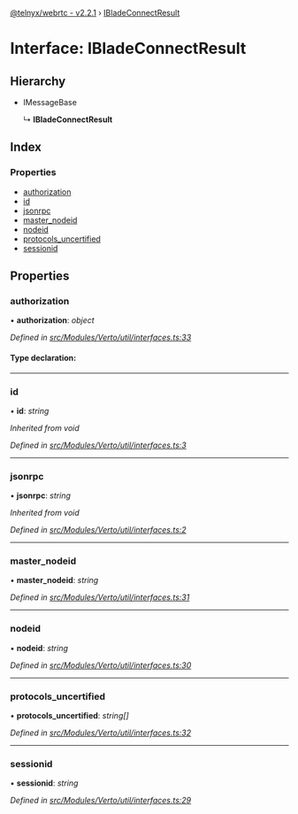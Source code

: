 [@telnyx/webrtc - v2.2.1](../README.md) › [IBladeConnectResult](ibladeconnectresult.md)

# Interface: IBladeConnectResult

## Hierarchy

* IMessageBase

  ↳ **IBladeConnectResult**

## Index

### Properties

* [authorization](ibladeconnectresult.md#authorization)
* [id](ibladeconnectresult.md#id)
* [jsonrpc](ibladeconnectresult.md#jsonrpc)
* [master_nodeid](ibladeconnectresult.md#master_nodeid)
* [nodeid](ibladeconnectresult.md#nodeid)
* [protocols_uncertified](ibladeconnectresult.md#protocols_uncertified)
* [sessionid](ibladeconnectresult.md#sessionid)

## Properties

###  authorization

• **authorization**: *object*

*Defined in [src/Modules/Verto/util/interfaces.ts:33](https://github.com/team-telnyx/webrtc/blob/1cfde20/packages/js/src/Modules/Verto/util/interfaces.ts#L33)*

#### Type declaration:

___

###  id

• **id**: *string*

*Inherited from void*

*Defined in [src/Modules/Verto/util/interfaces.ts:3](https://github.com/team-telnyx/webrtc/blob/1cfde20/packages/js/src/Modules/Verto/util/interfaces.ts#L3)*

___

###  jsonrpc

• **jsonrpc**: *string*

*Inherited from void*

*Defined in [src/Modules/Verto/util/interfaces.ts:2](https://github.com/team-telnyx/webrtc/blob/1cfde20/packages/js/src/Modules/Verto/util/interfaces.ts#L2)*

___

###  master_nodeid

• **master_nodeid**: *string*

*Defined in [src/Modules/Verto/util/interfaces.ts:31](https://github.com/team-telnyx/webrtc/blob/1cfde20/packages/js/src/Modules/Verto/util/interfaces.ts#L31)*

___

###  nodeid

• **nodeid**: *string*

*Defined in [src/Modules/Verto/util/interfaces.ts:30](https://github.com/team-telnyx/webrtc/blob/1cfde20/packages/js/src/Modules/Verto/util/interfaces.ts#L30)*

___

###  protocols_uncertified

• **protocols_uncertified**: *string[]*

*Defined in [src/Modules/Verto/util/interfaces.ts:32](https://github.com/team-telnyx/webrtc/blob/1cfde20/packages/js/src/Modules/Verto/util/interfaces.ts#L32)*

___

###  sessionid

• **sessionid**: *string*

*Defined in [src/Modules/Verto/util/interfaces.ts:29](https://github.com/team-telnyx/webrtc/blob/1cfde20/packages/js/src/Modules/Verto/util/interfaces.ts#L29)*
